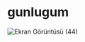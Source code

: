 # gunlugum


![Ekran Görüntüsü (44)](https://user-images.githubusercontent.com/74559126/204367744-fda17b88-a6c6-4a1b-9806-2915ffe2fcd6.png)
